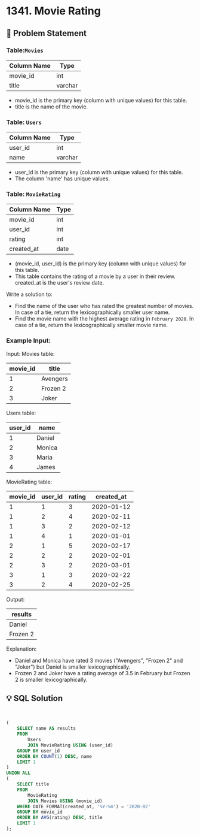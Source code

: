 # 1341. Movie Rating

## 📝 Problem Statement

### Table:`Movies`


| Column Name   | Type    |
|---------------|---------|
| movie_id      | int     |
| title         | varchar |

 - movie_id is the primary key (column with unique values) for this table.
 - title is the name of the movie.
 

### Table: `Users`


| Column Name   | Type    |
|---------------|---------|
| user_id       | int     |
| name          | varchar |

 - user_id is the primary key (column with unique values) for this table.
 - The column 'name' has unique values.

### Table: `MovieRating`


| Column Name   | Type    |
|---------------|---------|
| movie_id      | int     |
| user_id       | int     |
| rating        | int     |
| created_at    | date    |

 - (movie_id, user_id) is the primary key (column with unique values) for this table.
 - This table contains the rating of a movie by a user in their review.
created_at is the user's review date. 
 

Write a solution to:

 - Find the name of the user who has rated the greatest number of movies. In case of a tie, return the lexicographically smaller user name.
 - Find the movie name with the highest average rating in `February 2020`. In case of a tie, return the lexicographically smaller movie name.

### Example Input:

Input: 
Movies table:

| movie_id    |  title       |
|-------------|--------------|
| 1           | Avengers     |
| 2           | Frozen 2     |
| 3           | Joker        |

Users table:

| user_id     |  name        |
|-------------|--------------|
| 1           | Daniel       |
| 2           | Monica       |
| 3           | Maria        |
| 4           | James        |

MovieRating table:

| movie_id    | user_id      | rating       | created_at  |
|-------------|--------------|--------------|-------------|
| 1           | 1            | 3            | 2020-01-12  |
| 1           | 2            | 4            | 2020-02-11  |
| 1           | 3            | 2            | 2020-02-12  |
| 1           | 4            | 1            | 2020-01-01  |
| 2           | 1            | 5            | 2020-02-17  | 
| 2           | 2            | 2            | 2020-02-01  | 
| 2           | 3            | 2            | 2020-03-01  |
| 3           | 1            | 3            | 2020-02-22  | 
| 3           | 2            | 4            | 2020-02-25  | 

Output: 

| results      |
|--------------|
| Daniel       |
| Frozen 2     |

Explanation: 
 - Daniel and Monica have rated 3 movies ("Avengers", "Frozen 2" and "Joker") but Daniel is smaller lexicographically.
 - Frozen 2 and Joker have a rating average of 3.5 in February but Frozen 2 is smaller lexicographically.
   
## 💡 SQL Solution

```sql

    
(
    SELECT name AS results
    FROM
        Users
        JOIN MovieRating USING (user_id)
    GROUP BY user_id
    ORDER BY COUNT(1) DESC, name
    LIMIT 1
)
UNION ALL
(
    SELECT title
    FROM
        MovieRating
        JOIN Movies USING (movie_id)
    WHERE DATE_FORMAT(created_at, '%Y-%m') = '2020-02'
    GROUP BY movie_id
    ORDER BY AVG(rating) DESC, title
    LIMIT 1
);
